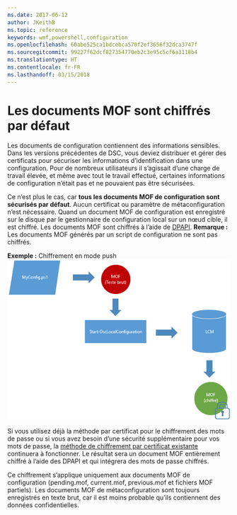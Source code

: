 ```yaml
---
ms.date: 2017-06-12
author: JKeithB
ms.topic: reference
keywords: wmf,powershell,configuration
ms.openlocfilehash: 60abe525ca1bdcebca570f2ef3656f32dca3747f
ms.sourcegitcommit: 99227f62dcf827354770eb2c3e95c5cf6a3118b4
ms.translationtype: HT
ms.contentlocale: fr-FR
ms.lasthandoff: 03/15/2018
---
```

# <a name="mof-documents-are-encrypted-by-default"></a>Les documents MOF sont chiffrés par défaut

Les documents de configuration contiennent des informations sensibles. Dans les versions précédentes de DSC, vous deviez distribuer et gérer des certificats pour sécuriser les informations d’identification dans une configuration. Pour de nombreux utilisateurs il s’agissait d’une charge de travail élevée, et même avec tout le travail effectué, certaines informations de configuration n’était pas et ne pouvaient pas être sécurisées. 

Ce n’est plus le cas, car **tous les documents MOF de configuration sont sécurisés par défaut**. Aucun certificat ou paramètre de métaconfiguration n’est nécessaire. Quand un document MOF de configuration est enregistré sur le disque par le gestionnaire de configuration local sur un nœud cible, il est chiffré. Les documents MOF sont chiffrés à l’aide de [DPAPI](https://msdn.microsoft.com/library/ms995355.aspx). **Remarque :** Les documents MOF générés par un script de configuration ne sont pas chiffrés.

**Exemple :** Chiffrement en mode push ![Chiffrement de document MOF](../images/MOF_Encryption.jpg)

Si vous utilisez déjà la méthode par certificat pour le chiffrement des mots de passe ou si vous avez besoin d’une sécurité supplémentaire pour vos mots de passe, la [méthode de chiffrement par certificat existante](https://msdn.microsoft.com/powershell/dsc/securemof) continuera à fonctionner. Le résultat sera un document MOF entièrement chiffré à l’aide des DPAPI et qui intégrera des mots de passe chiffrés.

Ce chiffrement s’applique uniquement aux documents MOF de configuration (pending.mof, current.mof, previous.mof et fichiers MOF partiels). Les documents MOF de métaconfiguration sont toujours enregistrés en texte brut, car il est moins probable qu’ils contiennent des données confidentielles.

